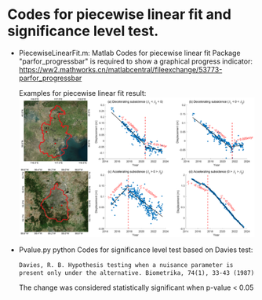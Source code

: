 # Codes for piecewise linear fit and significance level test.

- PiecewiseLinearFit.m: Matlab Codes for piecewise linear fit
Package "parfor_progressbar" is required to show a graphical progress indicator: https://ww2.mathworks.cn/matlabcentral/fileexchange/53773-parfor_progressbar

  Examples for piecewise linear fit result:
  ![image](https://github.com/LandSinking/GlobalUrbanSubsidence/blob/main/pic/piecewisefit.png)


- Pvalue.py python Codes for significance level test based on Davies test:
  <pre><code>Davies, R. B. Hypothesis testing when a nuisance parameter is present only under the alternative. Biometrika, 74(1), 33-43 (1987)</code></pre>
  The change was considered statistically significant when p-value < 0.05
  
